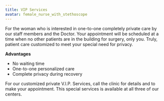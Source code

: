 ```yaml
---
title: VIP Services
avatar: female_nurse_with_stethoscope
---
```


For the woman who is interested in one-to-one completely private care by
our staff members and the Doctor.  Your appointment will be scheduled at
a time when no other patients are in the building for surgery, only you.
Truly, patient care customized to meet your special need for privacy.

**Advantages**

- No waiting time
- One-to-one personalized care
- Complete privacy during recovery

For our customized private V.I.P. Services, call the clinic for details
and to make your appointment.  This special services is available at all
three of our centers.

